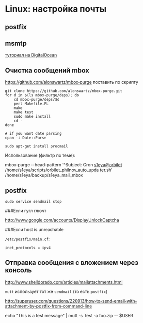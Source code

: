 Linux: настройка почты
======================

postfix
-------


msmtp
-----
[туториал на DigitalOcean](https://www.digitalocean.com/community/tutorials/how-to-use-gmail-or-yahoo-with-php-mail-function)

Очистка сообщений mbox
----------------------

https://github.com/alonswartz/mbox-purge
поставить по скрипту

	git clone https://github.com/alonswartz/mbox-purge.git
	for d in $(ls mbox-purge/deps); do
	    cd mbox-purge/deps/$d
	    perl Makefile.PL
	    make
	    make test
	    sudo make install
	    cd -
	done

	# if you want date parsing
	cpan -i Date::Parse

	sudo apt-get install procmail

Использование (фильтр по теме):

mbox-purge --head-pattern '^Subject: Cron <s1eya@orbilet> /home/s1eya/scripts/orbilet_philnov_auto_upda
ter.sh' /home/s1eya/backup/s1eya_mail_mbox

postfix
-------

	sudo service sendmail stop


###Если гугл глючт

http://www.google.com/accounts/DisplayUnlockCaptcha

###Если host is unreachable

`/etc/postfix/main.cf`:
		
	inet_protocols = ipv4

Отправка сообщения с вложением через консоль
---------------------------------------------

http://www.shelldorado.com/articles/mailattachments.html 

`mutt` использует тот же `sendmail` (то есть `postfix`)

http://superuser.com/questions/220913/how-to-send-email-with-attachment-by-postfix-from-command-line

echo "This is a test message" | mutt -s Test -a foo.zip -- $USER